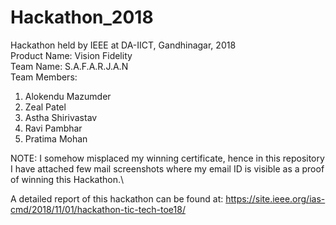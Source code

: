 # Hackathon_2018
Hackathon held by IEEE at DA-IICT, Gandhinagar, 2018\
Product Name: Vision Fidelity\
Team Name: S.A.F.A.R.J.A.N\
Team Members:
1) Alokendu Mazumder
2) Zeal Patel
3) Astha Shirivastav
4) Ravi Pambhar
5) Pratima Mohan

NOTE: I somehow misplaced my winning certificate, hence in this repository I have attached few mail screenshots where my email ID is visible as a proof of winning this Hackathon.\

A detailed report of this hackathon can be found at: https://site.ieee.org/ias-cmd/2018/11/01/hackathon-tic-tech-toe18/
